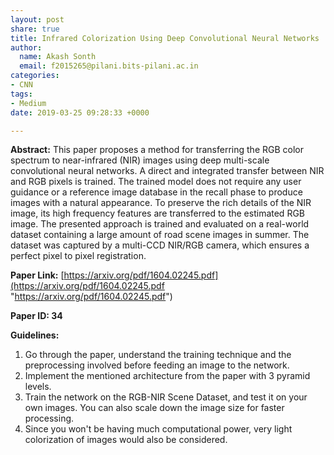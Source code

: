 ```yaml
---
layout: post
share: true
title: Infrared Colorization Using Deep Convolutional Neural Networks
author:
  name: Akash Sonth
  email: f2015265@pilani.bits-pilani.ac.in
categories:
- CNN
tags:
- Medium
date: 2019-03-25 09:28:33 +0000

---
```

**Abstract:** This paper proposes a method for transferring the RGB color spectrum to near-infrared (NIR) images using deep multi-scale convolutional neural networks. A direct and integrated transfer between NIR and RGB pixels is trained. The trained model does not require any user guidance or a reference image database in the recall phase to produce images with a natural appearance. To preserve the rich details of the NIR image, its high frequency features are transferred to the estimated RGB image. The presented approach is trained and evaluated on a real-world dataset containing a large amount of road scene images in summer. The dataset was captured by a multi-CCD NIR/RGB camera, which ensures a perfect pixel to pixel registration.

**Paper Link:** [https://arxiv.org/pdf/1604.02245.pdf](https://arxiv.org/pdf/1604.02245.pdf "https://arxiv.org/pdf/1604.02245.pdf")

**Paper ID: 34**

**Guidelines:**

1. Go through the paper, understand the training technique and the preprocessing involved before feeding an image to the network.
2. Implement the mentioned architecture from the paper with 3 pyramid levels.
3. Train the network on the RGB-NIR Scene Dataset, and test it on your own images. You can also scale down the image size for faster processing.
4. Since you won't be having much computational power, very light colorization of images would also be considered.